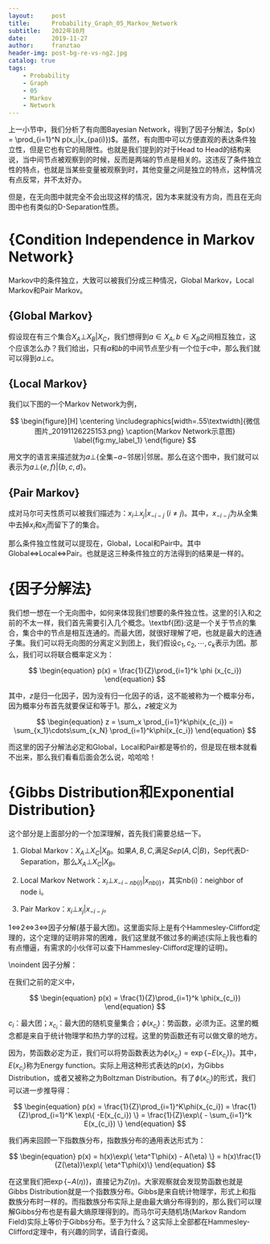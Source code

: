 ```yaml
---
layout:     post
title:      Probability_Graph_05_Markov_Network
subtitle:   2022年10月
date:       2019-11-27
author:     franztao
header-img: post-bg-re-vs-ng2.jpg
catalog: true
tags:
    - Probability
    - Graph
    - 05
    - Markov
    - Network
---
```


上一小节中，我们分析了有向图Bayesian Network，得到了因子分解法，$p(x) = \prod_{i=1}^N p(x_i|x_{pa(i)})$。虽然，有向图中可以方便直观的表达条件独立性，但是它也有它的局限性。也就是我们提到的对于Head to Head的结构来说，当中间节点被观察到的时候，反而是两端的节点是相关的。这违反了条件独立性的特点，也就是当某些变量被观察到时，其他变量之间是独立的特点，这种情况有点反常，并不太好办。

但是，在无向图中就完全不会出现这样的情况，因为本来就没有方向，而且在无向图中也有类似的D-Separation性质。
#  {Condition Independence in Markov Network}
Markov中的条件独立，大致可以被我们分成三种情况，Global Markov，Local Markov和Pair Markov。
##    {Global Markov}
假设现在有三个集合$X_A \bot X_B | X_C$，我们想得到$a\in X_A,b\in X_B$之间相互独立，这个应该怎么办？我们给出，只有$a$和$b$的中间节点至少有一个位于$c$中，那么我们就可以得到$a \bot c$。

##    {Local Markov}
我们以下图的一个Markov Network为例，

$$
\begin{figure}[H]
    \centering
    \includegraphics[width=.55\textwidth]{微信图片_20191126225153.png}
    \caption{Markov Network示意图}
    \label{fig:my_label_1}
\end{figure}
$$

用文字的语言来描述就为$a\bot\{$全集$-a-$邻居$\}|$邻居。那么在这个图中，我们就可以表示为$a\bot\{e,f\}|\{b,c,d\}$。

##    {Pair Markov}
成对马尔可夫性质可以被我们描述为：$x_i\bot x_j|x_{-i-j}\ (i\neq j)$。其中，$x_{-i-j}$为从全集中去掉$x_i$和$x_j$而留下了的集合。

那么条件独立性就可以提现在，Global，Local和Pair中。其中Global$\Leftrightarrow$Local$\Leftrightarrow$Pair。也就是这三种条件独立的方法得到的结果是一样的。

#  {因子分解法}
我们想一想在一个无向图中，如何来体现我们想要的条件独立性。这里的引入和之前的不太一样，我们首先需要引入几个概念。\textbf{团}:这是一个关于节点的集合，集合中的节点是相互连通的。而最大团，就很好理解了吧，也就是最大的连通子集。我们可以将无向图的分离定义到团上，我们假设$c_1,c_2,\cdots,c_k$表示为团。那么，我们可以将联合概率定义为：

$$
\begin{equation}
    p(x) = \frac{1}{Z}\prod_{i=1}^k \phi (x_{c_i})
\end{equation}
$$

其中，$z$是归一化因子，因为没有归一化因子的话，这不能被称为一个概率分布，因为概率分布首先就要保证和等于1。那么，$z$被定义为

$$
\begin{equation}
    z = \sum_x \prod_{i=1}^k\phi(x_{c_i}) = \sum_{x_1}\cdots\sum_{x_N} \prod_{i=1}^k\phi(x_{c_i})
\end{equation}
$$

而这里的因子分解法必定和Global，Local和Pair都是等价的，但是现在根本就看不出来，那么我们看看后面会怎么说，哈哈哈！

#  {Gibbs Distribution和Exponential Distribution}
这个部分是上面部分的一个加深理解，首先我们需要总结一下。

1. Global Markov：$X_A \bot X_C | X_B$。如果$A,B,C,$满足$Sep(A,C|B)$，Sep代表D-Separation，那么$X_A \bot X_C | X_B$。

2. Local Markov Network：$x_i\bot x_{-i-nb(i)}|x_{nb(i)}$，其实nb(i)：neighbor of node i。

3. Pair Markov：$x_i \bot x_j|x_{-i-j}$。

1$\Leftrightarrow$2$\Leftrightarrow$3$\Leftrightarrow$因子分解(基于最大团)。这里面实际上是有个Hammesley-Clifford定理的，这个定理的证明非常的困难，我们这里就不做过多的阐述(实际上我也看的有点懵逼，有需求的小伙伴可以查下Hammesley-Clifford定理的证明)。

\noindent 因子分解：

在我们之前的定义中，

$$
\begin{equation}
    p(x) = \frac{1}{Z}\prod_{i=1}^k \phi(x_{c_i})
\end{equation}
$$

$c_i$：最大团；$x_{c_i}$：最大团的随机变量集合；$\phi(x_{c_i})$：势函数，必须为正。这里的概念都是来自于统计物理学和热力学的过程。这里的势函数还有可以做文章的地方。

因为，势函数必定为正，我们可以将势函数表达为$\phi(x_{c_i}) = \exp\{ -E(x_{c_i}) \}$。其中，$E(x_{c_i})$称为Energy function。实际上用这种形式表达的$p(x)$，为Gibbs Distribution，或者又被称之为Boltzman Distribution。有了$\phi(x_{c_i})$的形式，我们可以进一步推导得：

$$
\begin{equation}
    p(x) = \frac{1}{Z}\prod_{i=1}^K\phi(x_{c_i}) = \frac{1}{Z}\prod_{i=1}^K \exp\{ -E(x_{c_i}) \} = \frac{1}{Z}\exp\{ - \sum_{i=1}^k E(x_{c_i}) \}
\end{equation}
$$

我们再来回顾一下指数族分布，指数族分布的通用表达形式为：

$$
\begin{equation}
    p(x) = h(x)\exp\{ \eta^T\phi(x) - A(\eta) \} = h(x)\frac{1}{Z(\eta)}\exp\{ \eta^T\phi(x)\}
\end{equation}
$$

在这里我们把$\exp\{ - A(\eta) \}$，直接记为$Z(\eta)$。大家观察就会发现势函数也就是Gibbs Distribution就是一个指数族分布。Gibbs是来自统计物理学，形式上和指数族分布时一样的。而指数族分布实际上是由最大熵分布得到的，那么我们可以理解Gibbs分布也是有最大熵原理得到的。而马尔可夫随机场(Markov Random Field)实际上等价于Gibbs分布。至于为什么？这实际上全部都在Hammesley-Clifford定理中，有兴趣的同学，请自行查阅。
